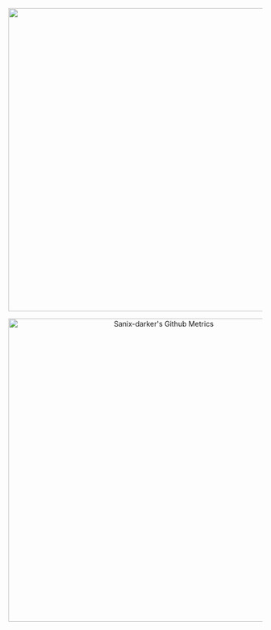 <p align="center">
    <img width="600" src="https://profile-counter.glitch.me/sanix-darker/count.svg" />
</p>

<p align="center">
    <img width="600"  
         src="https://metrics.lecoq.io/sanix-darker?template=classic&languages=1&lines=1&posts=1&tweets=1&notable=1&gists=1&activity=1&discussions=1&languages.limit=8&languages.sections=most-used&languages.colors=github&languages.threshold=0%25&languages.indepth=false&languages.categories=markup%2C%20programming&languages.recent.categories=markup%2C%20programming&languages.recent.load=300&languages.recent.days=14&activity.limit=5&activity.load=300&activity.days=14&activity.filter=all&activity.visibility=all&activity.timestamps=false&notable.repositories=false&tweets.attachments=false&tweets.limit=2&tweets.user=.user.twitter&posts.source=dev.to&posts.descriptions=true&posts.covers=true&posts.limit=4&posts.user=sanixdarker&config.timezone=Europe%2FParis" 
         alt="Sanix-darker's Github Metrics"
     />
</p>

